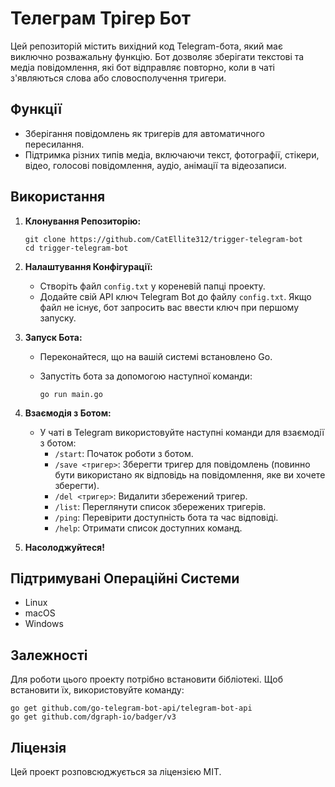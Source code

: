 # Телеграм Трігер Бот

Цей репозиторій містить вихідний код Telegram-бота, який має виключно розважальну функцію. Бот дозволяє зберігати текстові та медіа повідомлення, які бот відправляє повторно, коли в чаті з'являються слова або словосполучення тригери.

## Функції

- Зберігання повідомлень як тригерів для автоматичного пересилання.
- Підтримка різних типів медіа, включаючи текст, фотографії, стікери, відео, голосові повідомлення, аудіо, анімації та відеозаписи.

## Використання

1. **Клонування Репозиторію:**

   ```shell
   git clone https://github.com/CatEllite312/trigger-telegram-bot
   cd trigger-telegram-bot
   ```

2. **Налаштування Конфігурації:**

   - Створіть файл `config.txt` у кореневій папці проекту.
   - Додайте свій API ключ Telegram Bot до файлу `config.txt`. Якщо файл не існує, бот запросить вас ввести ключ при першому запуску.

3. **Запуск Бота:**

   - Переконайтеся, що на вашій системі встановлено Go.
   - Запустіть бота за допомогою наступної команди:

     ```shell
     go run main.go
     ```

4. **Взаємодія з Ботом:**

   - У чаті в Telegram використовуйте наступні команди для взаємодії з ботом:
     - `/start`: Початок роботи з ботом.
     - `/save <тригер>`: Зберегти тригер для повідомлень (повинно бути використано як відповідь на повідомлення, яке ви хочете зберегти).
     - `/del <тригер>`: Видалити збережений тригер.
     - `/list`: Переглянути список збережених тригерів.
     - `/ping`: Перевірити доступність бота та час відповіді.
     - `/help`: Отримати список доступних команд.

5. **Насолоджуйтеся!**

## Підтримувані Операційні Системи

- Linux
- macOS
- Windows

## Залежності

Для роботи цього проекту потрібно встановити бібліотекі. Щоб встановити їх, використовуйте команду:

```shell
go get github.com/go-telegram-bot-api/telegram-bot-api
go get github.com/dgraph-io/badger/v3
```

## Ліцензія

Цей проект розповсюджується за ліцензією MIT.

